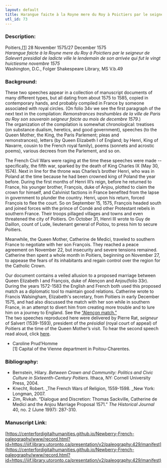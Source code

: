 ```yaml
---
layout: default
title: Harangue faicte à la Royne mere du Roy à Poictiers par le seigneur de Salvert presidial de ladicte ville le lendemain de son arrivée qui fut le vingt huictiesme novembre 1575; Aultre haranguefaicte le mesme jour par Salvert à la Royne mere au nom de la Ju
utl_id: 73
---
```


### Description:

Poitiers,<a id="_ftnref1">[[1]](#_ftn1)</a> 28 November 1575/27 December 1575<br>
_Harangue faicte à la Royne mere du Roy à Poictiers par le seigneur de Salevert presidial de ladicte ville le lendemain de son arrivée qui fut le vingt huictiesme novembre 1575_<br>
Washington, D.C., Folger Shakespeare Library, MS V.b.49

### Background:

These two speeches appear in a collection of manuscript documents of many different types, but all dating from about 1575 to 1585, copied in contemporary hands, and probably compiled in France by someone associated with royal circles. (On folio 34v we see the first paragraph of the next text in the compilation: _Remonstrances treshumbles de la ville de Paris au Roy son souverain seigneur faicte au mois de decembre 1579_.)<br>
The organization of the compilation is somewhat chronological: treatises (on substance dualism, heretics, and good government), speeches (to the Queen Mother, the King, the Paris Parlement; pleas and remonstrances), letters (by Queen Elizabeth I of England; by Henri, King of Navarre, cousin to the French royal family), poems (sonnets and acrostic poems), various decrees from the Parlement, and so on.

The French Civil Wars were raging at the time these speeches were made -- specifically, the fifth war, sparked by the death of King Charles IX (May 30, 1574). Next in line for the throne was Charles’s brother Henri, who was in Poland at the time because he had been crowned king of Poland the year before. During the first months of Henri III’s reign, before he returned to France, his younger brother, François, duke of Anjou, plotted to claim the crown for himself, and Calvinist factions in France benefited from the lapse in government to plunder the country. Henri, upon his return, forced François to flee the court. So on September 15, 1575, François headed south and joined forces with the prince of Condé and other Protestant rebels in southern France. Their troops pillaged villages and towns and even threatened the city of Poitiers. On October 31, Henri III wrote to Guy de Daillon, count of Lude, lieutenant general of Poitou, to press him to secure Poitiers.

Meanwhile, the Queen Mother, Catherine de Medici, traveled to southern France to negotiate with her son François. They reached a peace agreement on November 22, but insecurity and severe tensions remained. Catherine then spent a whole month in Poitiers, beginning on November 27, to appease the fears of its inhabitants and regain control over the region for the Catholic Crown.

Our document contains a veiled allusion to a proposed marriage between Queen Elizabeth I and François, duke of Alençon and Anjou(folio 33r). During the years 1572-1583 the English and French both used this proposed match as a diplomatic tool to maintain good relations. Catherine wrote to Francis Walsingham, Elizabeth's secretary, from Poitiers in early December 1575, and had also discussed the match with her son while in southern France, in an attempt to divert him from creating more trouble and to lure him on a journey to England. See the [“Alençon match.”](https://centerfordigitalhumanities.github.io/Newberry-French-paleography/www/record.html?id=https://iiif.library.utoronto.ca/presentation/v2/paleography:430/manifest)<br>
The two speeches reproduced here were delivered by Pierre Rat, _seigneur_ of Salvert (1539-1593), president of the _présidial_ (royal court of appeal) of Poitiers at the time of the Queen Mother’s visit. To hear the second speech read aloud, click [here](https://centerfordigitalhumanities.github.io/Newberry-French-paleography/www/audio/429.mp3).

- Caroline Prud’Homme<br>
<a id="_ftn1">[1]</a> Capital of the Vienne department in Poitou-Charentes. 

### Bibliography:

- Bernstein, Hilary. _Between Crown and Community: Politics and Civic Culture in Sixteenth-Century Poitiers_. Ithaca, NY: Cornell University Press, 2004.
- Knecht, Robert. _The French Wars of Religion, 1559-1598. _New York: Longman, 2007.
- Zim, Rivkah. “Dialogue and Discretion: Thomas Sackville, Catherine de Medici and the Anjou Marriage Proposal 1571.” _The Historical Journal_ 40, no. 2 (June 1997): 287-310. 

### Manuscript Link:

[https://centerfordigitalhumanities.github.io/Newberry-French-paleography/www/record.html?id=https://iiif.library.utoronto.ca/presentation/v2/paleography:429/manifest](https://centerfordigitalhumanities.github.io/Newberry-French-paleography/www/record.html?id=https://iiif.library.utoronto.ca/presentation/v2/paleography:429/manifest)
